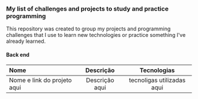### My list of challenges and projects to study and practice programming 
  
This repository was created to group my projects and programming challenges that I use to learn new technologies or practice something I've already learned.
  
  
#### Back end  
  
Nome | Descrição | Tecnologias
:--------- | :------: | :------:
Nome e link do projeto aqui | Descrição aqui | tecnoligas utilizadas aqui  

